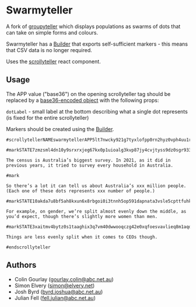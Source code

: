 # Swarmyteller

A fork of [groupyteller](https://github.com/abcnews/groupyteller) which displays populations as swarms of dots that can take on simple forms and colours.

Swarmyteller has a [Builder](https://www.abc.net.au/res/sites/news-projects/swarmyteller/latest) that exports self-sufficient markers - this means that CSV data is no longer required.

Uses the [scrollyteller](https://github.com/abcnews/scrollyteller) react component.

## Usage

The APP value ("base36") on the opening scrollyteller tag should be replaced by a [base36-encoded object](https://www.abc.net.au/res/sites/news-projects/base-36-props-converter/1.0.0/) with the following props:

`dotLabel` - small label at the bottom describing what a single dot represents (is fixed for the entire scrollyteller)

Markers should be created using the [Builder](https://www.abc.net.au/res/sites/news-projects/swarmyteller/latest).

```
#scrollytellerNAMEswarmytellerAPP5lt7nwcky921g7tyxlofpp0rn2hyz0vph4uu1rx

#markSTATE7zmzsml4dn10y9srxrxjeg67kx0p1uioalg3kvp87jy4cvjtyss9dz0sgr933lm482p2ttiuep8xmc58cptio2sjj6pw08bp4noid471qq3lrbnphf3i2uc2yb56w8woruf8mbgqp1z69xjwp6vhr4jkis9slwcw5kd7bdn15zbfnks32hv321e789g1p

The census is Australia’s biggest survey. In 2021, as it did in previous years, it tried to survey every household in Australia.

#mark

So there’s a lot it can tell us about Australia’s xxx million people.
(Each one of these dots represents xxx number of people.)

#markSTATE10akda7u8bf5ah8kxun6x8rbgoi0i3tnnh5op591dapnata3vsle5cpttfuhk8wjqe0uh0eotoee39oxmzts8zi1upjalpll64okoz3vb9nn8d8ttc59upf7xmcg5g32kudgzym2os0rvlznhk3o8e4eifpwaynj144ac3utvo02klbk9gnjxz3yhwprj2q3xxb8158usqu56ciruzzt1mbx8v1um9mw3o896u1q8fb1

For example, on gender, we’re split almost evenly down the middle, as you’d expect, though there’s slightly more women than men.

#markSTATE3xaitmv4bytz0s1taaghix3q7vm40dwwooqczg42e0xqfoesvavlieq8m1aqdgtbbjjoinpv40nfab2terp6e14ayzmlynrvznqh2oae0ivovs2qktxalht7yx8aqlstv431f4clx2decdptiessrrychu2asr3guxab544atvjozkb66v0qck6s9yqgm0ctxl3jf28oquqsa5wc9twhyi07l1ud6omwmwa3rdljuye5c4mx1nqa9gfx

Things are less evenly split when it comes to CEOs though.

#endscrollyteller
```

## Authors

- Colin Gourlay ([gourlay.colin@abc.net.au](mailto:gourlay.colin@abc.net.au))
- Simon Elvery ([simon@elvery.net](mailto:simon@elvery.net))
- Josh Byrd ([byrd.joshua@abc.net.au](mailto:joshua.byrd@abc.net.au))
- Julian Fell ([fell.julian@abc.net.au](mailto:fell.julian@abc.net.au))
